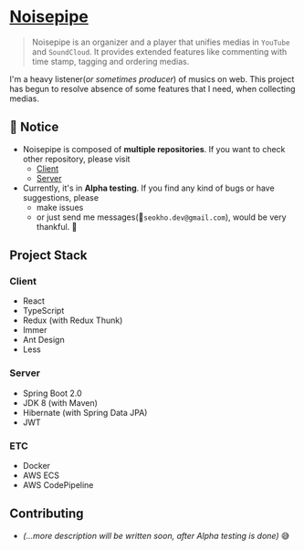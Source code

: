 # [Noisepipe](https://noisepipe.com)

> Noisepipe is an organizer and a player that unifies medias in `YouTube` and `SoundCloud`. 
> It provides extended features like commenting with time stamp, tagging and ordering medias.

I'm a heavy listener(*or sometimes producer*) of musics on web. This project has begun to resolve absence of some features that I need, when collecting medias.


## 📢 Notice

- Noisepipe is composed of **multiple repositories**. If you want to check other repository, please visit
  - [Client](https://github.com/seocochan/noisepipe-client)
  - [Server](https://github.com/seocochan/noisepipe-server)
- Currently, it's in **Alpha testing**. If you find any kind of bugs or have suggestions, please
  - make issues
  - or just send me messages(📧`seokho.dev@gmail.com`), would be very thankful. 🙏

## Project Stack

### Client

- React
- TypeScript
- Redux (with Redux Thunk)
- Immer
- Ant Design
- Less

### Server

- Spring Boot 2.0
- JDK 8 (with Maven)
- Hibernate (with Spring Data JPA)
- JWT

### ETC

- Docker
- AWS ECS
- AWS CodePipeline

## Contributing
- *(...more description will be written soon, after Alpha testing is done)* 😅
